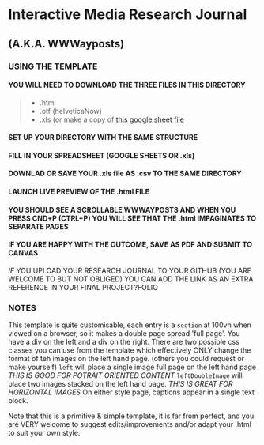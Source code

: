 # Interactive Media Research Journal
## (A.K.A. WWWayposts)

### USING THE TEMPLATE 
#### YOU WILL NEED TO DOWNLOAD THE THREE FILES IN THIS DIRECTORY 

> + .html
> + .otf (helveticaNow)
> + .xls (or make a copy of [this google sheet file](ocs.google.com/spreadsheets/d/1OnPXemVzbc5FnKnToEi3hYn6A86CaMvKoEEe35oF75Q/copy)

#### SET UP YOUR DIRECTORY WITH THE SAME STRUCTURE

#### FILL IN YOUR SPREADSHEET (GOOGLE SHEETS OR .xls)

#### DOWNLAD OR SAVE YOUR .xls file AS .csv TO THE SAME DIRECTORY

#### LAUNCH LIVE PREVIEW OF THE .html FILE

#### YOU SHOULD SEE A SCROLLABLE WWWAYPOSTS AND WHEN YOU PRESS CND+P (CTRL+P) YOU WILL SEE THAT THE .html IMPAGINATES TO SEPARATE PAGES

#### IF YOU ARE HAPPY WITH THE OUTCOME, SAVE AS PDF AND SUBMIT TO CANVAS 
*IF* YOU UPLOAD YOUR RESEARCH JOURNAL TO YOUR GITHUB (YOU ARE WELCOME TO BUT NOT OBLIGED) 
YOU CAN ADD THE LINK AS AN EXTRA REFERENCE IN YOUR FINAL PROJECT?FOLIO

### NOTES
This template is quite customisable, each entry is a `section` at 100vh when viewed on a browser, so it makes a double page spread 'full page'.
You have a div on the left and a div on the right.
There are two possible css classes you can use from the template which effectively ONLY change the format of teh images on the left hand page.
(others you could request or make yourself)
`left` will place a single image full page on the left hand page *THIS IS GOOD FOR POTRAIT ORIENTED CONTENT*
`leftDoubleImage` will place two images stacked on the left hand page. *THIS IS GREAT FOR HORIZONTAL IMAGES* 
On either style page, captions appear in a single text block.

Note that this is a primitive & simple template, it is far from perfect, and you are VERY welcome to suggest edits/improvements and/or adapt your .html to suit your own style.

